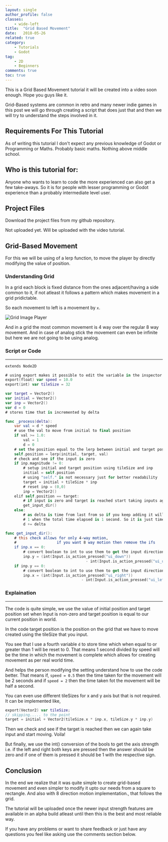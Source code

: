 ```yaml
---
layout: single
author_profile: false
classes: 
    - wide-left
title:  "Grid Based Movement"
date:   2018-05-26
related: true
category: 
    - Tutorials
    - Godot
tag:
    - 2D
    - Beginners
comments: true
toc: true
---
```


This is a Grid Based Movement tutorial it will be created into a video soon enough.
Hope you guys like it.

Grid-Based systems are common in retro and many newer indie games in this post we will go through creating a script that does just that and then we will try to understand the steps involved in it.

## Requirements For This Tutorial

As of writing this tutorial I don't expect any previous knowledge of Godot or Programming or Maths. Probably basic maths. Nothing above middle school.

## Who is this tutorial for:

Anyone who wants to learn to code the more experienced can also get a few take-aways. So it is for people with lesser programming or Godot experience than a probably intermediate level user. 

## Project Files

Download the project files from my github repository.

Not uploaded yet. Will be uploaded with the video tutorial.


## Grid-Based Movement

For this we will be using of a lerp function, to move the player by directly modifying the value of position.

### Understanding Grid

In a grid each block is fixed distance from the ones adjacent/having a side common to it, if not atleast it follows a pattern which makes movement in a grid pridictable.

So each movement to left is a movement by `x`.

![Grid Image Player](https://i.imgur.com/ioluyQ1.jpg)

And in a grid the most common movement is 4 way over the regular 8 way movement. And in case of analog stick the movement can even be infinite but here we are not going to be using analog.

### Script or Code
<hr/>

```swift
extends Node2D

# using export makes it possible to edit the variable in the inspector
export(float) var speed = 10.0     
export(int) var tileSize = 32    

var target = Vector2()
var initial = Vector2()
var inp = Vector2()
var d = 0 
# stores time that is incremented by delta

func _process(delta):
    var val = d * speed
    # use the val to move from initial to final position
    if val >= 1.0: 
        val = 1
        d = 0
    # set the position equal to the lerp between initial and target position
    self.position = lerp(initial, target, val)
    # check and see if the input is zero
    if inp.magnitude != 0:
        # setup initial and target position using tileSize and inp
        initial = self.position
        # using "self." is not necessary just for better readability
        target = initial + tileSize * inp
        # reset inp = (0,0)
        inp = Vector2()
    elif self.position == target:
        # if input is zero and target is reached start taking inputs again
        get_input_dir()
    else:
        # as delta is time from last from so if you keep adding it will reach
        # 1 when the total time elapsed is 1 second. So it is just time in secs.
        d += delta

func get_input_dir():
    # this check allows for only 4-way motion,
    #                  if you want 8 way motion then remove the ifs
    if inp.x == 0:
        # convert boolean to int to use them to get the input direction
        inp.y = (int(Input.is_action_pressed("ui_down"))
                                    - int(Input.is_action_pressed("ui_up")))
    if inp.y == 0:
        # convert boolean to int to use them to get the input direction
        inp.x = (int(Input.is_action_pressed("ui_right"))
                                  - int(Input.is_action_pressed("ui_left")))
```


### Explaination
<hr/>

The code is quite simple, we use the value of initial position and target position set when Input is non-zero and target position is equal to our current position in world.

In the code target position is the position on the grid that we have to move created using the tileSize that you input.

You see that I use a fourth variable `d` to store time which when equal to or greater than 1 will be reset to 0. That means 1 second divided by speed will be the time in which the movement is complete which allows for creating movement as per real world time. 

And helps the person modifying the setting understand how to use the code better.
That means if, `speed = 0.5` then the time taken for the movement will be 2 seconds and if `speed = 2` then the time taken fot the movement will be half a second.

You can even use different tileSizes for x and y axis but that is not required. It can be implemented like,
```swift
export(Vector2) var tileSize;
// skipping..... to the point
target = initial + Vector2(tileSize.x * inp.x, tileSize.y * inp.y)
```
Then we check and see if the target is reached then we can again take input and start moving. Voila!

But finally, we use the int() conversion of the bools to get the axis strength i.e. if the left and right both keys are pressed then the answer should be zero and if one of them is pressed it should be 1 with the respective sign.


## Conclusion

In the end we realize that it was quite simple to create grid-based movement and even simpler to modify it upto our needs from a square to rectangle. And also with 8 direction motion implementation., that follows the grid.

The tutorial will be uploaded once the newer input strength features are available in an alpha build atleast until then this is the best and most reliable way. 

If you have any problems or want to share feedback or just have any questions you feel like asking use the comments section below.
